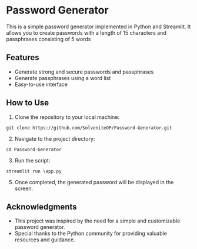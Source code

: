 # Password Generator

This is a simple password generator implemented in Python and Streamlit. It allows you to create passwords with a length of 15 characters and passphrases consisting of 5 words

## Features

- Generate strong and secure passwords and passphrases
- Generate passphrases using a word list
- Easy-to-use interface

## How to Use

1. Clone the repository to your local machine:

```
git clone https://github.com/SolveniteOP/Password-Generator.git
```

2. Navigate to the project directory:

```
cd Password-Generator
```

3. Run the script:

```
streamlit run \app.py
```

5. Once completed, the generated password will be displayed in the screen.

## Acknowledgments

- This project was inspired by the need for a simple and customizable password generator.
- Special thanks to the Python community for providing valuable resources and guidance.